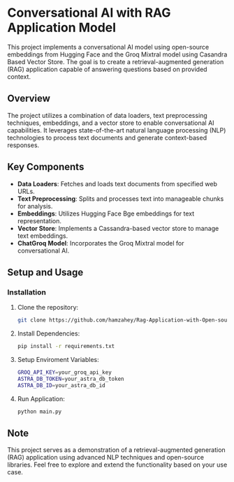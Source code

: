 # Conversational AI with RAG Application Model

This project implements a conversational AI model using open-source embeddings from Hugging Face and the Groq Mixtral model using Casandra Based Vector Store. The goal is to create a retrieval-augmented generation (RAG) application capable of answering questions based on provided context.

## Overview

The project utilizes a combination of data loaders, text preprocessing techniques, embeddings, and a vector store to enable conversational AI capabilities. It leverages state-of-the-art natural language processing (NLP) technologies to process text documents and generate context-based responses.

## Key Components

- **Data Loaders**: Fetches and loads text documents from specified web URLs.
- **Text Preprocessing**: Splits and processes text into manageable chunks for analysis.
- **Embeddings**: Utilizes Hugging Face Bge embeddings for text representation.
- **Vector Store**: Implements a Cassandra-based vector store to manage text embeddings.
- **ChatGroq Model**: Incorporates the Groq Mixtral model for conversational AI.

## Setup and Usage

### Installation

1. Clone the repository:
   ```bash
   git clone https://github.com/hamzahey/Rag-Application-with-Open-source-embeddings-and-Groq-Mixtral-Model-with-Casandra-based-Vector-Store.git

2. Install Dependencies:
    ```bash 
    pip install -r requirements.txt

3. Setup Enviroment Variables:
    ```bash
    GROQ_API_KEY=your_groq_api_key
    ASTRA_DB_TOKEN=your_astra_db_token
    ASTRA_DB_ID=your_astra_db_id

4. Run Application:
    ```bash
    python main.py

## Note
This project serves as a demonstration of a retrieval-augmented generation (RAG) application using advanced NLP techniques and open-source libraries. Feel free to explore and extend the functionality based on your use case.

